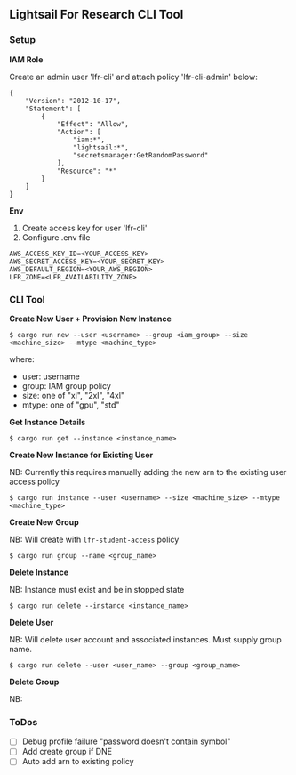 ## Lightsail For Research CLI Tool

### Setup

**IAM Role**

Create an admin user 'lfr-cli' and attach policy 'lfr-cli-admin' below: 

```
{
    "Version": "2012-10-17",
    "Statement": [
        {
            "Effect": "Allow",
            "Action": [
                "iam:*",
                "lightsail:*",
                "secretsmanager:GetRandomPassword"
            ],
            "Resource": "*"
        }
    ]
}
```

**Env**

1. Create access key for user 'lfr-cli'
2. Configure .env file

```
AWS_ACCESS_KEY_ID=<YOUR_ACCESS_KEY>
AWS_SECRET_ACCESS_KEY=<YOUR_SECRET_KEY>
AWS_DEFAULT_REGION=<YOUR_AWS_REGION>
LFR_ZONE=<LFR_AVAILABILITY_ZONE>
```

### CLI Tool

**Create New User + Provision New Instance**

```
$ cargo run new --user <username> --group <iam_group> --size <machine_size> --mtype <machine_type>
```

where: 
* user: username
* group: IAM group policy
* size: one of "xl", "2xl", "4xl"
* mtype: one of "gpu", "std"


**Get Instance Details**

```
$ cargo run get --instance <instance_name>
```

**Create New Instance for Existing User**

NB: Currently this requires manually adding the new arn to the existing user access policy

```
$ cargo run instance --user <username> --size <machine_size> --mtype <machine_type>
```

**Create New Group**

NB: Will create with `lfr-student-access` policy

```
$ cargo run group --name <group_name>
```

**Delete Instance**

NB: Instance must exist and be in stopped state

```
$ cargo run delete --instance <instance_name>
```

**Delete User**

NB: Will delete user account and associated instances. Must supply group name.

```
$ cargo run delete --user <user_name> --group <group_name>
```

**Delete Group**

NB: 

### ToDos

*[ ] Debug profile failure "password doesn't contain symbol"
*[ ] Add create group if DNE
*[ ] Auto add arn to existing policy
